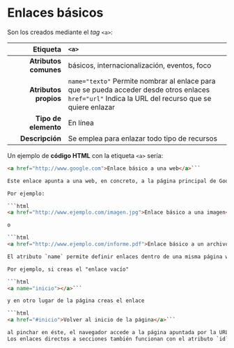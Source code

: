 # Enlaces básicos

Son los creados mediante el *tag* `<a>`:

| Etiqueta              | `<a>`    |
| --------------------: | :------------- |
| **Atributos comunes** | básicos, internacionalización, eventos, foco |
| **Atributos propios** | `name="texto"` Permite nombrar al enlace para que se pueda acceder desde otros enlaces<br /> `href="url"` Indica la URL del recurso que se quiere enlazar |
| **Tipo de elemento**  | En línea |
| **Descripción**       | Se emplea para enlazar todo tipo de recursos |

Un ejemplo de **código HTML** con la etiqueta `<a>` sería:

```html
<a href="http://www.google.com">Enlace básico a una web</a>```

Este enlace apunta a una web, en concreto, a la página principal de Google. Pero de la misma manera, podríamos enlazarlo con una imagen, un documento, etc., ya que el atributo `href` puede apuntar a cualquier tipo de recurso al que pueda acceder el navegador.

Por ejemplo:

```html
<a href="http://www.ejemplo.com/imagen.jpg">Enlace básico a una imagen</a>```

o

```html
<a href="http://www.ejemplo.com/informe.pdf">Enlace básico a un archivo pdf</a>```

El atributo `name` permite definir enlaces dentro de una misma página web. Esto es muy útil cuando se trata de documentos largos divididos en secciones.

Por ejemplo, si creas el "enlace vacío"

```html
<a name="inicio"></a>```

y en otro lugar de la página creas el enlace

```html
<a href="#inicio">Volver al inicio de la página</a>```

al pinchar en éste, el navegador accede a la página apuntada por la URL y baja directamente a la sección cuyo nombre se indica después del símbolo `#`.
Los enlaces directos a secciones también funcionan con el atributo `id` de cualquier elemento.

